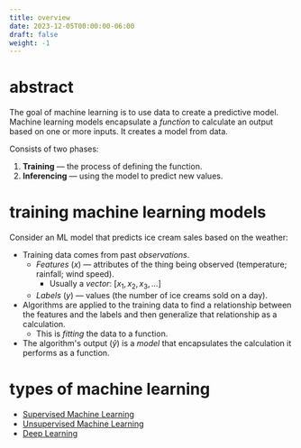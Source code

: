 ```yaml
---
title: overview
date: 2023-12-05T00:00:00-06:00
draft: false
weight: -1
---
```


# abstract
The goal of machine learning is to use data to create a predictive model. Machine learning models encapsulate a *function* to calculate an output based on one or more inputs. It creates a model from data.

Consists of two phases:
1. **Training** — the process of defining the function.
2. **Inferencing** — using the model to predict new values.

# training machine learning models
Consider an ML model that predicts ice cream sales based on the weather:
- Training data comes from past *observations*.
    - *Features* ($x$) — attributes of the thing being observed (temperature; rainfall; wind speed).
      - Usually a *vector*: [$x_1, x_2, x_3, ...$]
    - *Labels* ($y$) — values (the number of ice creams sold on a day).
- Algorithms are applied to the training data to find a relationship between the features and the labels and then generalize that relationship as a calculation.
  - This is *fitting* the data to a function.
- The algorithm's output ($\hat{y}$) is a *model* that encapsulates the calculation it performs as a function.

# types of machine learning
- [Supervised Machine Learning](../supervised/)
- [Unsupervised Machine Learning](../unsupervised/)
- [Deep Learning](../deep-learning)